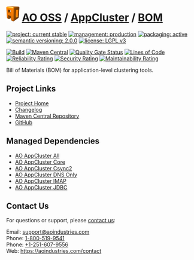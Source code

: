 # [<img src="ao-logo.png" alt="AO Logo" width="35" height="40">](https://github.com/ao-apps) [AO OSS](https://github.com/ao-apps/ao-oss) / [AppCluster](https://github.com/ao-apps/ao-appcluster) / [BOM](https://github.com/ao-apps/ao-appcluster-bom)

[![project: current stable](https://oss.aoapps.com/ao-badges/project-current-stable.svg)](https://aoindustries.com/life-cycle#project-current-stable)
[![management: production](https://oss.aoapps.com/ao-badges/management-production.svg)](https://aoindustries.com/life-cycle#management-production)
[![packaging: active](https://oss.aoapps.com/ao-badges/packaging-active.svg)](https://aoindustries.com/life-cycle#packaging-active)  
[![semantic versioning: 2.0.0](https://oss.aoapps.com/ao-badges/semver-2.0.0.svg)](https://semver.org/spec/v2.0.0.html)
[![license: LGPL v3](https://oss.aoapps.com/ao-badges/license-lgpl-3.0.svg)](https://www.gnu.org/licenses/lgpl-3.0)

[![Build](https://github.com/ao-apps/ao-appcluster-bom/workflows/Build/badge.svg?branch=master)](https://github.com/ao-apps/ao-appcluster-bom/actions?query=workflow%3ABuild)
[![Maven Central](https://maven-badges.herokuapp.com/maven-central/com.aoapps/ao-appcluster-bom/badge.svg)](https://maven-badges.herokuapp.com/maven-central/com.aoapps/ao-appcluster-bom)
[![Quality Gate Status](https://sonarcloud.io/api/project_badges/measure?branch=master&project=com.aoapps%3Aao-appcluster-bom&metric=alert_status)](https://sonarcloud.io/dashboard?branch=master&id=com.aoapps%3Aao-appcluster-bom)
[![Lines of Code](https://sonarcloud.io/api/project_badges/measure?branch=master&project=com.aoapps%3Aao-appcluster-bom&metric=ncloc)](https://sonarcloud.io/component_measures?branch=master&id=com.aoapps%3Aao-appcluster-bom&metric=ncloc)  
[![Reliability Rating](https://sonarcloud.io/api/project_badges/measure?branch=master&project=com.aoapps%3Aao-appcluster-bom&metric=reliability_rating)](https://sonarcloud.io/component_measures?branch=master&id=com.aoapps%3Aao-appcluster-bom&metric=Reliability)
[![Security Rating](https://sonarcloud.io/api/project_badges/measure?branch=master&project=com.aoapps%3Aao-appcluster-bom&metric=security_rating)](https://sonarcloud.io/component_measures?branch=master&id=com.aoapps%3Aao-appcluster-bom&metric=Security)
[![Maintainability Rating](https://sonarcloud.io/api/project_badges/measure?branch=master&project=com.aoapps%3Aao-appcluster-bom&metric=sqale_rating)](https://sonarcloud.io/component_measures?branch=master&id=com.aoapps%3Aao-appcluster-bom&metric=Maintainability)

Bill of Materials (BOM) for application-level clustering tools.

## Project Links
* [Project Home](https://oss.aoapps.com/appcluster/bom/)
* [Changelog](https://oss.aoapps.com/appcluster/bom/changelog)
* [Maven Central Repository](https://central.sonatype.com/artifact/com.aoapps/ao-appcluster-bom)
* [GitHub](https://github.com/ao-apps/ao-appcluster-bom)

## Managed Dependencies
* [AO AppCluster All](https://github.com/ao-apps/ao-appcluster-all)
* [AO AppCluster Core](https://github.com/ao-apps/ao-appcluster-core)
* [AO AppCluster Csync2](https://github.com/ao-apps/ao-appcluster-csync2)
* [AO AppCluster DNS Only](https://github.com/ao-apps/ao-appcluster-dnsonly)
* [AO AppCluster IMAP](https://github.com/ao-apps/ao-appcluster-imap)
* [AO AppCluster JDBC](https://github.com/ao-apps/ao-appcluster-jdbc)

## Contact Us
For questions or support, please [contact us](https://aoindustries.com/contact):

Email: [support@aoindustries.com](mailto:support@aoindustries.com)  
Phone: [1-800-519-9541](tel:1-800-519-9541)  
Phone: [+1-251-607-9556](tel:+1-251-607-9556)  
Web: https://aoindustries.com/contact
